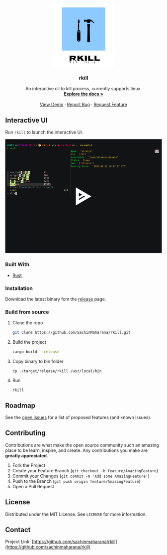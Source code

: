<br />
<p align="center">
  <a href="https://github.com/sachinmaharana/rkill">
    <img src="assets/rkill.png" alt="Logo" width="200" height="200" style="color: "white">
  </a>

  <h3 align="center">rkill</h3>

  <p align="center">
    An interactive cli to kill process, currently supports linux.
    <br />
    <a href="https://github.com/sachinmaharana/rkill"><strong>Explore the docs »</strong></a>
    <br />
    <br />
    <a href="https://github.com/sachinmaharana/rkill">View Demo</a>
    ·
    <a href="https://github.com/sachinmaharana/rkill/issues">Report Bug</a>
    ·
    <a href="https://github.com/sachinmaharana/rkill/issues">Request Feature</a>
  </p>
</p>

## Interactive UI

Run `rkill` to launch the interactive UI.

[![asciicast](assets/rkill-scrn.png)](https://asciinema.org/a/CMK6UCxTt6UpMIcEOBnUrUaBw)

### Built With

- [Rust](https://www.rust-lang.org/)

### Installation

Download the latest binary fom the [release](https://github.com/SachinMaharana/rkill/releases/tag/v0.1.0) page.

### Build from source

1. Clone the repo
   ```sh
   git clone https://github.com/SachinMaharana/rkill.git
   ```
2. Build the project
   ```sh
   cargo build --release
   ```
3. Copy binary to bin folder
   ```JS
   cp ./target/release/rkill /usr/local/bin
   ```
4. Run
   ```
   rkill
   ```

## Roadmap

See the [open issues](https://github.com/sachinmaharana/rkill/issues) for a list of proposed features (and known issues).

<!-- CONTRIBUTING -->

## Contributing

Contributions are what make the open source community such an amazing place to be learn, inspire, and create. Any contributions you make are **greatly appreciated**.

1. Fork the Project
2. Create your Feature Branch (`git checkout -b feature/AmazingFeature`)
3. Commit your Changes (`git commit -m 'Add some AmazingFeature'`)
4. Push to the Branch (`git push origin feature/AmazingFeature`)
5. Open a Pull Request

<!-- LICENSE -->

## License

Distributed under the MIT License. See `LICENSE` for more information.

<!-- CONTACT -->

## Contact

Project Link: [https://github.com/sachinmaharana/rkill](https://github.com/sachinmaharana/rkill)
